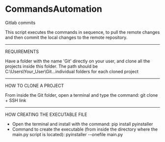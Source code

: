 # CommandsAutomation
Gitlab commits

This script executes the commands in sequence, to pull the remote changes and then commit the local changes to the remote repository.

---

REQUIREMENTS

Have a folder with the name 'Git' directly on your user, and clone all the projects inside this folder.
The path should be C:\Users\Your_User\Git\...individual folders for each cloned project

---

HOW TO CLONE A PROJECT

From inside the Git folder, open a terminal and type the command:
git clone + SSH link

---

HOW CREATING THE EXECUTABLE FILE

- Open the terminal and install with the command:
  pip install pyinstaller
- Command to create the executable (from inside the directory where the main.py script is located):
  pyinstaller --onefile main.py
